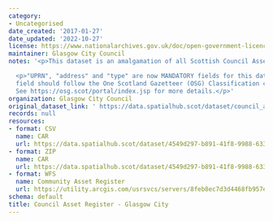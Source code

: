 ```yaml
---
category:
- Uncategorised
date_created: '2017-01-27'
date_updated: '2022-10-27'
license: https://www.nationalarchives.gov.uk/doc/open-government-licence/version/3/
maintainer: Glasgow City Council
notes: '<p>This dataset is an amalgamation of all Scottish Council Asset Registers.</p>

  <p>"UPRN", "address" and "type" are now MANDATORY fields for this dataset. The "type"
  field should follow the One Scotland Gazetteer (OSG) Classification conventions.
  See https://osg.scot/portal/index.jsp for more details.</p>'
organization: Glasgow City Council
original_dataset_link: ' https://data.spatialhub.scot/dataset/council_asset_register-gc'
records: null
resources:
- format: CSV
  name: CAR
  url: https://data.spatialhub.scot/dataset/4549d297-b891-41f8-9988-6336af43c591/resource/94f15dba-eb1f-4b4d-91fa-66c1df492334/download/gc.csv
- format: ZIP
  name: CAR
  url: https://data.spatialhub.scot/dataset/4549d297-b891-41f8-9988-6336af43c591/resource/3cd9aa61-d2ae-4532-8628-7d16c9558225/download/community_asset_register_properties.zip
- format: WFS
  name: Community Asset Register
  url: https://utility.arcgis.com/usrsvcs/servers/8feb8ec7d3d4468fb957e37043a3deee/services/OPEN_DATA/Community_asset_register_properties/MapServer/WFSServer?request=GetCapabilities&service=WFS
schema: default
title: Council Asset Register - Glasgow City
---
```

